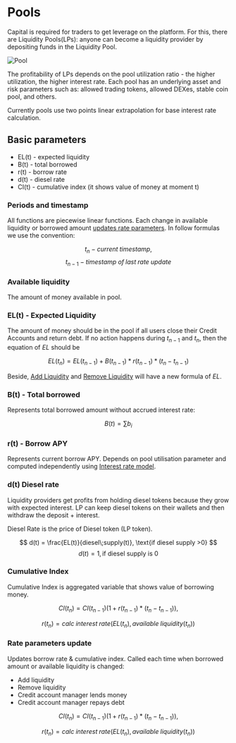 # Pools

Capital is required for traders to get leverage on the platform. For this, there are Liquidity Pools(LPs): anyone can become a liquidity provider by depositing funds in the Liquidity Pool.

![Pool](/images/pools/schema.jpg)

The profitability of LPs depends on the pool utilization ratio - the higher utilization, the higher interest rate. Each pool has an underlying asset and risk parameters such as: allowed trading tokens, allowed DEXes, stable coin pool, and others.

Currently pools use two points linear extrapolation for base interest rate calculation.


## Basic parameters

* EL(t) - expected liquidity
* B(t) - total borrowed
* r(t) - borrow rate
* d(t) - diesel rate
* CI(t) - cumulative index (it shows value of money at moment t)

### Periods and timestamp

All functions are piecewise linear functions. Each change in available liquidity  or borrowed amount [updates rate parameters](/). In follow formulas we use the convention:

$$
t_n - current\;timestamp,
$$
$$
t_{n-1} - timestamp\;of\;last\;rate\;update
$$

### Available liquidity

The amount of money available in pool.

### EL(t) - Expected Liquidity

The amount of money should be in the pool if all users close their Credit Accounts and return debt. If no action happens during $t_{n-1}$ and $t_n$, then the equation of $EL$ should be

$$
EL(t_{n})= EL(t_{n-1})+B(t_{n-1})*r(t_{n-1})*(t_{n}-t_{n-1})
$$

Beside, [Add Liquidity](/) and [Remove Liquidity](/) will have a new formula of $EL$.

### B(t) - Total borrowed

Represents total borrowed amount without accrued interest rate:

$$
B(t) = \sum b_i
$$

### r(t) - Borrow APY

Represents current borrow APY. Depends on pool utilisation parameter and computed independently using [Interest rate model](/).

### d(t) Diesel rate

Liquidity providers get profits from holding diesel tokens because they grow with expected interest. LP can keep diesel tokens on their wallets and then withdraw the deposit + interest.

Diesel Rate is the price of Diesel token (LP token).

$$
d(t) = \frac{EL(t)}{diesel\;supply(t)}, \text{if diesel supply >0}
$$
$$
d(t) = 1, \text{if diesel supply is 0}
$$

### Cumulative Index

Cumulative Index is aggregated variable that shows value of borrowing money.

$$
CI(t_{n})=CI(t_{n-1})(1+r(t_{n-1})*(t_{n}-t_{n-1})),
$$

$$
r(t_{n})=calc\;interest\;rate(EL(t_{n}), available\;liquidity(t_n))
$$

### Rate parameters update

Updates borrow rate & cumulative index. Called each time when borrowed amount or available liquidity is changed:

* Add liquidity
* Remove liquidity
* Credit account manager lends money
* Credit account manager repays debt

$$
CI(t_{n})=CI(t_{n-1})(1+r(t_{n-1})*(t_{n}-t_{n-1})),
$$

$$
r(t_{n})=calc\;interest\;rate(EL(t_{n}), available\;liquidity(t_n))
$$
